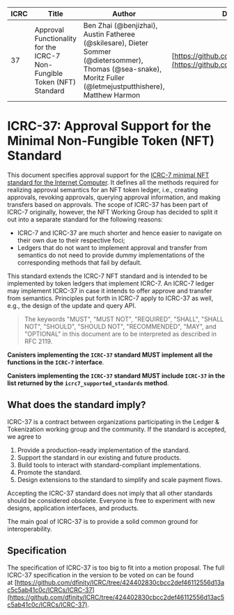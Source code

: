   

|ICRC|Title|Author|Discussions|Status|Type|Category|Created|
|---|---|---|---|---|---|---|---|
|37|Approval Functionality for the ICRC-7 Non-Fungible Token (NFT) Standard|Ben Zhai (@benjizhai), Austin Fatheree (@skilesare), Dieter Sommer (@dietersommer), Thomas (@sea-snake), Moritz Fuller (@letmejustputthishere), Matthew Harmon|[https://github.com/dfinity/ICRC/issues/37](https://github.com/dfinity/ICRC/issues/37)|Draft|Standards Track||2023-11-22|

# ICRC-37: Approval Support for the Minimal Non-Fungible Token (NFT) Standard

This document specifies approval support for the [ICRC-7 minimal NFT standard for the Internet Computer](https://github.com/dfinity/ICRC/ICRCs/ICRC-7/ICRC-7.md). It defines all the methods required for realizing approval semantics for an NFT token ledger, i.e., creating approvals, revoking approvals, querying approval information, and making transfers based on approvals. The scope of ICRC-37 has been part of ICRC-7 originally, however, the NFT Working Group has decided to split it out into a separate standard for the following reasons:

- ICRC-7 and ICRC-37 are much shorter and hence easier to navigate on their own due to their respective foci;
- Ledgers that do not want to implement approval and transfer from semantics do not need to provide dummy implementations of the corresponding methods that fail by default.

This standard extends the ICRC-7 NFT standard and is intended to be implemented by token ledgers that implement ICRC-7. An ICRC-7 ledger may implement ICRC-37 in case it intends to offer approve and transfer from semantics. Principles put forth in ICRC-7 apply to ICRC-37 as well, e.g., the design of the update and query API.

> The keywords "MUST", "MUST NOT", "REQUIRED", "SHALL", "SHALL NOT", "SHOULD", "SHOULD NOT", "RECOMMENDED", "MAY", and "OPTIONAL" in this document are to be interpreted as described in RFC 2119.

**Canisters implementing the `ICRC-37` standard MUST implement all the functions in the `ICRC-7` interface**.

**Canisters implementing the `ICRC-37` standard MUST include `ICRC-37` in the list returned by the `icrc7_supported_standards` method**.

## What does the standard imply?

ICRC-37 is a contract between organizations participating in the Ledger & Tokenization working group and the community. If the standard is accepted, we agree to

1. Provide a production-ready implementation of the standard.
2. Support the standard in our existing and future products.
3. Build tools to interact with standard-compliant implementations.
4. Promote the standard.
5. Design extensions to the standard to simplify and scale payment flows.

Accepting the ICRC-37 standard does not imply that all other standards should be considered obsolete. Everyone is free to experiment with new designs, application interfaces, and products.

The main goal of ICRC-37 is to provide a solid common ground for interoperability.

## Specification

The specification of ICRC-37 is too big to fit into a motion proposal. The full ICRC-37 specification in the version to be voted on can be found at [https://github.com/dfinity/ICRC/tree/424402830cbcc2def46112556d13ac5c5ab41c0c/ICRCs/ICRC-37](https://github.com/dfinity/ICRC/tree/424402830cbcc2def46112556d13ac5c5ab41c0c/ICRCs/ICRC-37).